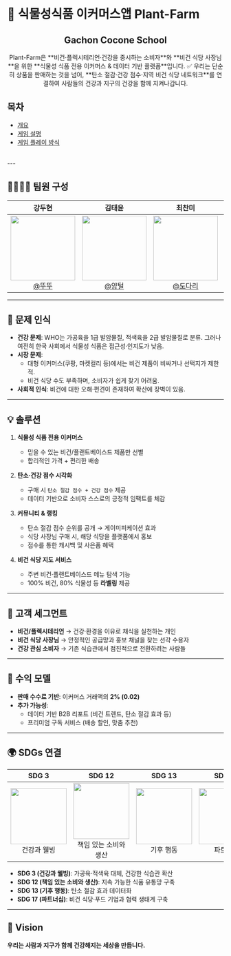 # 🌱 식물성식품 이커머스앱 **Plant-Farm**
<div align="center">
<h2>Gachon Cocone School</h2>
Plant-Farm은 **비건·플렉시테리언·건강을 중시하는 소비자**와 **비건 식당 사장님**을 위한 **식물성 식품 전용 이커머스 & 데이터 기반 플랫폼**입니다.  
✅ 우리는 단순히 상품을 판매하는 것을 넘어, **탄소 절감·건강 점수·지역 비건 식당 네트워크**를 연결하여 사람들의 건강과 지구의 건강을 함께 지켜나갑니다.
</div>

## 목차
  - [개요](#개요) 
  - [게임 설명](#게임-설명)
  - [게임 플레이 방식](#게임-플레이-방식)

<br>
---

## 👨‍👩‍👧‍👦 팀원 구성

<div align="center">

| **강두현** | **김태윤** | **최찬미** | **Empty** |
| :------: |  :------: | :------: | :------: |
| [<img src="https://encrypted-tbn0.gstatic.com/images?q=tbn:ANd9GcT7H4ybAEwnTyj93alV09NDtgzGAYJEYTyr_A&s" height=150 width=150> <br/> @뚜뚜](https://github.com/ocean1229-github) | [<img src="https://encrypted-tbn0.gstatic.com/images?q=tbn:ANd9GcR5Kgu7JhIWgBwD1nfxPAezEUD5qom-BG7qmA&s" height=150 width=150> <br/> @양털](https://github.com/k0278kim) | [<img src="https://encrypted-tbn0.gstatic.com/images?q=tbn:ANd9GcSXY5tOkQ1SAEU7jzLVOQG6IYbsKL_rFaM-Qw&s" height=150 width=150> <br/> @도다리](https://github.com/) | [<img src="https://encrypted-tbn0.gstatic.com/images?q=tbn:ANd9GcQppk1mHUY-UObgusL7Pa8XE-8CJL15Qdb3lQ&s" height=150 width=150> <br/> @찾고있습니다.]() |

</div>

---

## 🎯 문제 인식

- **건강 문제**: WHO는 가공육을 1급 발암물질, 적색육을 2급 발암물질로 분류. 그러나 여전히 한국 사회에서 식물성 식품은 접근성·인지도가 낮음.  
- **시장 문제**:  
  - 대형 이커머스(쿠팡, 마켓컬리 등)에서는 비건 제품이 비싸거나 선택지가 제한적.  
  - 비건 식당 수도 부족하며, 소비자가 쉽게 찾기 어려움.  
- **사회적 인식**: 비건에 대한 오해·편견이 존재하여 확산에 장벽이 있음.  

---

## 💡 솔루션

1. **식물성 식품 전용 이커머스**  
   - 믿을 수 있는 비건/플랜트베이스드 제품만 선별  
   - 합리적인 가격 + 편리한 배송  

2. **탄소·건강 점수 시각화**  
   - 구매 시 `탄소 절감 점수 + 건강 점수` 제공  
   - 데이터 기반으로 소비자 스스로의 긍정적 임팩트를 체감  

3. **커뮤니티 & 랭킹**  
   - 탄소 절감 점수 순위를 공개 → 게이미피케이션 효과  
   - 식당 사장님 구매 시, 해당 식당을 플랫폼에서 홍보 
   - 점수를 통한 캐시백 및 사은품 혜택

4. **비건 식당 지도 서비스**  
   - 주변 비건·플랜트베이스드 메뉴 탐색 기능  
   - 100% 비건, 80% 식물성 등 **라벨링** 제공  

---

## 👥 고객 세그먼트

- **비건/플렉시테리언** → 건강·환경을 이유로 채식을 실천하는 개인  
- **비건 식당 사장님** → 안정적인 공급망과 홍보 채널을 찾는 선각 수용자  
- **건강 관심 소비자** → 기존 식습관에서 점진적으로 전환하려는 사람들  

---

## 💸 수익 모델

- **판매 수수료 기반**: 이커머스 거래액의 **2% (0.02)**  
- **추가 가능성**:  
  - 데이터 기반 B2B 리포트 (비건 트렌드, 탄소 절감 효과 등)  
  - 프리미엄 구독 서비스 (배송 할인, 맞춤 추천)  

---

## 🌍 SDGs 연결

<div align="center">

| **SDG 3** | **SDG 12** | **SDG 13** | **SDG 17** |
| :------: |  :------: | :------: | :------: |
| <img src="https://upload.wikimedia.org/wikipedia/commons/b/bc/Sustainable_Development_Goal_03GoodHealth.svg" height=130 width=130> <br/> 건강과 웰빙 | <img src="https://upload.wikimedia.org/wikipedia/commons/6/65/Sustainable_Development_Goal_12ResponsibleConsumption.svg" height=130 width=130> <br/> 책임 있는 소비와 생산 | <img src="https://upload.wikimedia.org/wikipedia/commons/7/7b/Sustainable_Development_Goal_13Climate.svg" height=130 width=130> <br/> 기후 행동 | <img src="https://upload.wikimedia.org/wikipedia/commons/e/e0/Sustainable_Development_Goal_17Partnerships.svg" height=130 width=130> <br/> 파트너십 |

</div>

- **SDG 3 (건강과 웰빙)**: 가공육·적색육 대체, 건강한 식습관 확산  
- **SDG 12 (책임 있는 소비와 생산)**: 지속 가능한 식품 유통망 구축  
- **SDG 13 (기후 행동)**: 탄소 절감 효과 데이터화  
- **SDG 17 (파트너십)**: 비건 식당·푸드 기업과 협력 생태계 구축  

---

## 🚀 Vision

**우리는 사람과 지구가 함께 건강해지는 세상을 만듭니다.** 